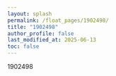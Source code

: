 ```yaml
---
layout: splash
permalink: /float_pages/1902498/
title: "1902498"
author_profile: false
last_modified_at: 2025-06-13
toc: false
---
```

 
1902498
